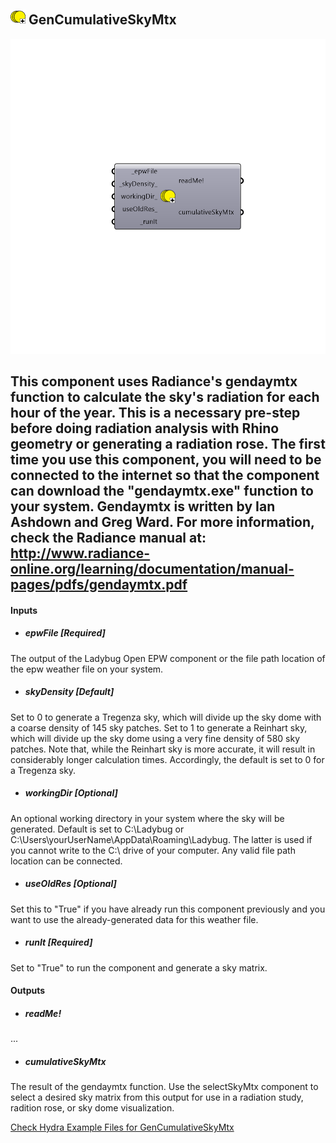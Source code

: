 ## ![](../../images/icons/GenCumulativeSkyMtx.png) GenCumulativeSkyMtx

![](../../images/components/GenCumulativeSkyMtx.png)

This component uses Radiance's gendaymtx function to calculate the sky's radiation for each hour of the year. This is a necessary pre-step before doing radiation analysis with Rhino geometry or generating a radiation rose.
 The first time you use this component, you will need to be connected to the internet so that the component can download the "gendaymtx.exe" function to your system.
 Gendaymtx is written by Ian Ashdown and Greg Ward. For more information, check the Radiance manual at:
 http://www.radiance-online.org/learning/documentation/manual-pages/pdfs/gendaymtx.pdf
 -
 

#### Inputs
* ##### epwFile [Required]
The output of the Ladybug Open EPW component or the file path location of the epw weather file on your system.
* ##### skyDensity [Default]
Set to 0 to generate a Tregenza sky, which will divide up the sky dome with a coarse density of 145 sky patches.  Set to 1 to generate a Reinhart sky, which will divide up the sky dome using a very fine density of 580 sky patches.  Note that, while the Reinhart sky is more accurate, it will result in considerably longer calculation times.  Accordingly, the default is set to 0 for a Tregenza sky.
* ##### workingDir [Optional]
An optional working directory in your system where the sky will be generated. Default is set to C:\Ladybug or C:\Users\yourUserName\AppData\Roaming\Ladybug.  The latter is used if you cannot write to the C:\ drive of your computer.  Any valid file path location can be connected.
* ##### useOldRes [Optional]
Set this to "True" if you have already run this component previously and you want to use the already-generated data for this weather file.
* ##### runIt [Required]
Set to "True" to run the component and generate a sky matrix.

#### Outputs
* ##### readMe!
...
* ##### cumulativeSkyMtx
The result of the gendaymtx function. Use the selectSkyMtx component to select a desired sky matrix from this output for use in a radiation study, radition rose, or sky dome visualization.


[Check Hydra Example Files for GenCumulativeSkyMtx](https://hydrashare.github.io/hydra/index.html?keywords=Ladybug_GenCumulativeSkyMtx)